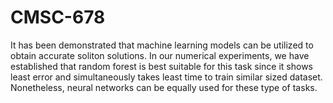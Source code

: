 # CMSC-678
It has been demonstrated that machine learning models can be utilized to obtain accurate soliton solutions. In our numerical experiments, we have established that random forest is best suitable for this task since it shows least error and simultaneously takes least time to train similar sized dataset. Nonetheless, neural networks can be equally used for these type of tasks.
